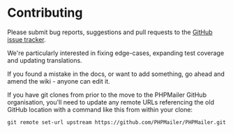 # Contributing
Please submit bug reports, suggestions and pull requests to the  [GitHub issue tracker](https://guides.github.com/features/issues/).

We're particularly interested in fixing edge-cases, expanding test coverage and updating translations.

If you found a mistake in the docs, or want to add something, go ahead and amend the wiki - anyone can edit it.

If you have git clones from prior to the move to the PHPMailer GitHub organisation, you'll need to update any remote URLs referencing the old GitHub location with a command like this from within your clone:
``` 
git remote set-url upstream https://github.com/PHPMailer/PHPMailer.git 
```

